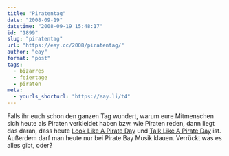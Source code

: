 ```yaml
---
title: "Piratentag"
date: "2008-09-19"
datetime: "2008-09-19 15:48:17"
id: "1899"
slug: "piratentag"
url: "https://eay.cc/2008/piratentag/"
author: "eay"
format: "post"
tags:
  - bizarres
  - feiertage
  - piraten
meta:
  - yourls_shorturl: "https://eay.li/t4"
---
```


Falls ihr euch schon den ganzen Tag wundert, warum eure Mitmenschen sich heute als Piraten verkleidet haben bzw. wie Piraten reden, dann liegt das daran, dass heute [Look Like A Pirate Day](http://www.looklikeapirateday.uarrr.org/) und [Talk Like A Pirate Day](http://www.talklikeapirate.com/) ist. Außerdem darf man heute nur bei Pirate Bay Musik klauen. Verrückt was es alles gibt, oder?
